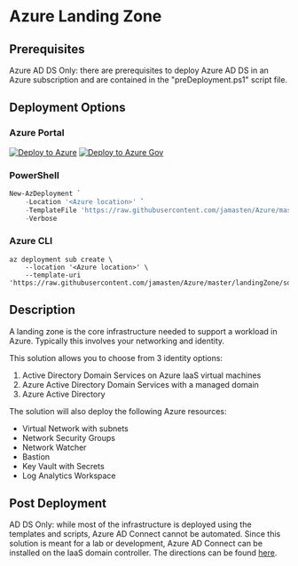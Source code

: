 # Azure Landing Zone

## Prerequisites

Azure AD DS Only: there are prerequisites to deploy Azure AD DS in an Azure subscription and are contained in the "preDeployment.ps1" script file.

## Deployment Options

### Azure Portal

[![Deploy to Azure](https://aka.ms/deploytoazurebutton)](https://portal.azure.com/#create/Microsoft.Template/uri/https%3A%2F%2Fraw.githubusercontent.com%2Fjamasten%2FAzure%2Fmaster%2FlandingZone%2Fsolution.json)
[![Deploy to Azure Gov](https://aka.ms/deploytoazuregovbutton)](https://portal.azure.us/#create/Microsoft.Template/uri/https%3A%2F%2Fraw.githubusercontent.com%2Fjamasten%2FAzure%2Fmaster%2FlandingZone%2Fsolution.json)

### PowerShell

````powershell
New-AzDeployment `
    -Location '<Azure location>' `
    -TemplateFile 'https://raw.githubusercontent.com/jamasten/Azure/master/landingZone/solution.json' `
    -Verbose
````

### Azure CLI

````cli
az deployment sub create \
    --location '<Azure location>' \
    --template-uri 'https://raw.githubusercontent.com/jamasten/Azure/master/landingZone/solution.json'
````

## Description

A landing zone is the core infrastructure needed to support a workload in Azure.  Typically this involves your networking and identity.

This solution allows you to choose from 3 identity options:

1. Active Directory Domain Services on Azure IaaS virtual machines
1. Azure Active Directory Domain Services with a managed domain
1. Azure Active Directory

The solution will also deploy the following Azure resources:

+ Virtual Network with subnets
+ Network Security Groups
+ Network Watcher
+ Bastion
+ Key Vault with Secrets
+ Log Analytics Workspace

## Post Deployment

AD DS Only: while most of the infrastructure is deployed using the templates and scripts, Azure AD Connect cannot be automated.  Since this solution is meant for a lab or development, Azure AD Connect can be installed on the IaaS domain controller.  The directions can be found [here](https://docs.microsoft.com/en-us/azure/active-directory/hybrid/how-to-connect-install-express).
